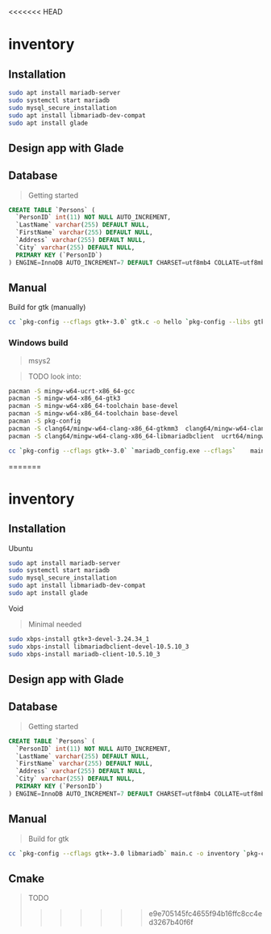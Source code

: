 <<<<<<< HEAD
# inventory

## Installation

```bash
sudo apt install mariadb-server
sudo systemctl start mariadb
sudo mysql_secure_installation
sudo apt install libmariadb-dev-compat
sudo apt install glade
```
## Design app with Glade

## Database

> Getting started
```sql
CREATE TABLE `Persons` (
  `PersonID` int(11) NOT NULL AUTO_INCREMENT,
  `LastName` varchar(255) DEFAULT NULL,
  `FirstName` varchar(255) DEFAULT NULL,
  `Address` varchar(255) DEFAULT NULL,
  `City` varchar(255) DEFAULT NULL,
  PRIMARY KEY (`PersonID`)
) ENGINE=InnoDB AUTO_INCREMENT=7 DEFAULT CHARSET=utf8mb4 COLLATE=utf8mb4_general_ci 
```

## Manual
Build for gtk (manually)
```bash
cc `pkg-config --cflags gtk+-3.0` gtk.c -o hello `pkg-config --libs gtk+-3.0`
```


### Windows build

> msys2

> TODO look into:

```bash
pacman -S mingw-w64-ucrt-x86_64-gcc
pacman -S mingw-w64-x86_64-gtk3
pacman -S mingw-w64-x86_64-toolchain base-devel
pacman -S mingw-w64-x86_64-toolchain base-devel
pacman -S pkg-config
pacman -S clang64/mingw-w64-clang-x86_64-gtkmm3  clang64/mingw-w64-clang-x86_64-wxwidgets3.2-gtk3-libs clang32/mingw-w64-clang-i686-wxwidgets3.2-gtk3-libs  clang32/mingw-w64-clang-i686-gtkmm3
pacman -S clang64/mingw-w64-clang-x86_64-libmariadbclient  ucrt64/mingw-w64-ucrt-x86_64-libmariadbclient
```

```bash
cc `pkg-config --cflags gtk+-3.0` `mariadb_config.exe --cflags`    main.c -o hello `pkg-config.exe --libs gtk+-3.0` `mariadb_config.exe --libs`
```
=======
# inventory

## Installation

Ubuntu
```bash
sudo apt install mariadb-server
sudo systemctl start mariadb
sudo mysql_secure_installation
sudo apt install libmariadb-dev-compat
sudo apt install glade
```

Void
> Minimal needed
```bash
sudo xbps-install gtk+3-devel-3.24.34_1
sudo xbps-install libmariadbclient-devel-10.5.10_3
sudo xbps-install mariadb-client-10.5.10_3
```



## Design app with Glade

## Database
> Getting started
```sql
CREATE TABLE `Persons` (
  `PersonID` int(11) NOT NULL AUTO_INCREMENT,
  `LastName` varchar(255) DEFAULT NULL,
  `FirstName` varchar(255) DEFAULT NULL,
  `Address` varchar(255) DEFAULT NULL,
  `City` varchar(255) DEFAULT NULL,
  PRIMARY KEY (`PersonID`)
) ENGINE=InnoDB AUTO_INCREMENT=7 DEFAULT CHARSET=utf8mb4 COLLATE=utf8mb4_general_ci 
```

## Manual
> Build for gtk
```bash
cc `pkg-config --cflags gtk+-3.0 libmariadb` main.c -o inventory `pkg-config --libs gtk+-3.0 libmariadb`
```

## Cmake
> TODO
>>>>>>> e9e705145fc4655f94b16ffc8cc4ed3267b40f6f
